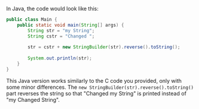 In Java, the code would look like this:

```java
public class Main {
    public static void main(String[] args) {
        String str = "my String";
        String cstr = "Changed ";
        
        str = cstr + new StringBuilder(str).reverse().toString();
        
        System.out.println(str);
    }
}
```

This Java version works similarly to the C code you provided, only with some minor differences. The `new StringBuilder(str).reverse().toString()` part reverses the string so that "Changed my String" is printed instead of "my Changed String".
